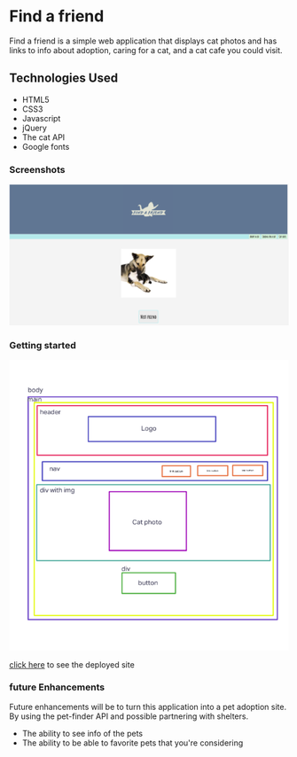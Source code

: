 # Find a friend

Find a friend is a simple web application that displays cat photos and has links to info about adoption, caring for a cat, and a cat cafe you could visit.

## Technologies Used

* HTML5
* CSS3
* Javascript
* jQuery 
* The cat API
* Google fonts

### Screenshots
![screenshot](./picture%20/Screen%20Shot%202022-05-11%20at%2011.46.10%20AM.png)


### Getting started
![wireframe](./picture%20/Screen%20Shot%202022-05-11%20at%2011.48.08%20AM.png)

[click here](https://candacepinero.github.io/Find-a-friend/) to see the deployed site

### future Enhancements
Future enhancements will be to turn this application into a pet adoption site. By using the pet-finder API and possible partnering with shelters. 
* The ability to see info of the pets 
* The ability to be able to favorite pets that you're considering


